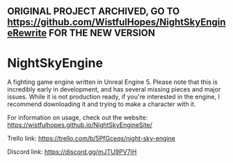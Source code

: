 ## ORIGINAL PROJECT ARCHIVED, GO TO https://github.com/WistfulHopes/NightSkyEngineRewrite FOR THE NEW VERSION

# NightSkyEngine
A fighting game engine written in Unreal Engine 5. Please note that this is incredibly early in development, and has several missing pieces and major issues. While it is not production ready, if you're interested in the engine, I recommend downloading it and trying to make a character with it. 

For information on usage, check out the website: https://wistfulhopes.github.io/NightSkyEngineSite/

Trello link: https://trello.com/b/5PfGceqs/night-sky-engine

Discord link: https://discord.gg/mJTU9PV7jH
